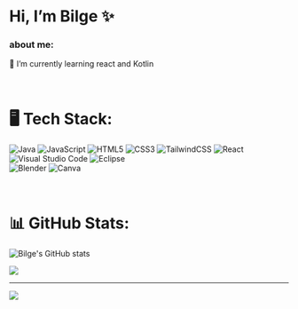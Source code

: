 
 # Hi, I’m Bilge ✨


<h3>about me:</h3>

🌱 I’m currently learning react and Kotlin  <br>

<br>

# 🖥 Tech Stack:
![Java](https://img.shields.io/badge/java-%23ED8B00.svg?style=for-the-badge&logo=openjdk&logoColor=white) ![JavaScript](https://img.shields.io/badge/javascript-%23323330.svg?style=for-the-badge&logo=javascript&logoColor=%23F7DF1E) ![HTML5](https://img.shields.io/badge/html5-%23E34F26.svg?style=for-the-badge&logo=html5&logoColor=white) ![CSS3](https://img.shields.io/badge/css3-%231572B6.svg?style=for-the-badge&logo=css3&logoColor=white)  ![TailwindCSS](https://img.shields.io/badge/tailwindcss-%2338B2AC.svg?style=for-the-badge&logo=tailwind-css&logoColor=white) ![React](https://img.shields.io/badge/react-%2320232a.svg?style=for-the-badge&logo=react&logoColor=%2361DAFB)  <br>
![Visual Studio Code](https://img.shields.io/badge/Visual%20Studio%20Code-0078d7.svg?style=for-the-badge&logo=visual-studio-code&logoColor=white)
![Eclipse](https://img.shields.io/badge/Eclipse-FE7A16.svg?style=for-the-badge&logo=Eclipse&logoColor=white)  <br>
![Blender](https://img.shields.io/badge/blender-%23F5792A.svg?style=for-the-badge&logo=blender&logoColor=white) ![Canva](https://img.shields.io/badge/Canva-%2300C4CC.svg?style=for-the-badge&logo=Canva&logoColor=white)

<br>

# 📊 GitHub Stats:
![Bilge's GitHub stats](https://github-readme-stats.vercel.app/api?username=bilgeedem&show_icons=true&theme=graywhite )

![](https://github-readme-stats.vercel.app/api/top-langs/?username=bilgeedem&theme=graywhite&hide_border=false&include_all_commits=false&count_private=false&layout=compact)

---
[![](https://visitcount.itsvg.in/api?id=bilgeedem&icon=0&color=12)](https://visitcount.itsvg.in)

<!---
bilgeedem/bilgeedem is a ✨ special ✨ repository because its `README.md` (this file) appears on your GitHub profile.
You can click the Preview link to take a look at your changes.
--->
